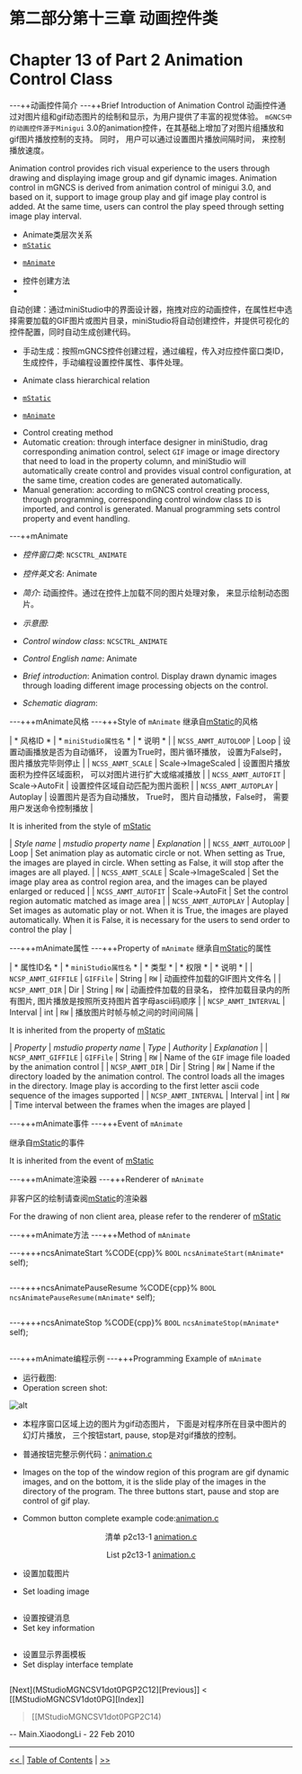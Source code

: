 # 第二部分第十三章 动画控件类
# Chapter 13 of Part 2 Animation Control Class


---++动画控件简介
---++Brief Introduction of Animation Control
动画控件通过对图片组和gif动态图片的绘制和显示，为用户提供了丰富的视觉体验。 `mGNCS中的动画控件源于Minigui`
3.0的animation控件，在其基础上增加了对图片组播放和gif图片播放控制的支持。 同时， 用户可以通过设置图片播放间隔时间， 来控制播放速度。

Animation control provides rich visual experience to the users through drawing
and displaying image group and gif dynamic images. Animation control in mGNCS 
is derived from animation control of minigui 3.0, and based on it, support to
image group play and gif image play control is added. At the same time, users
can control the play speed through setting image play interval.

- Animate类层次关系
- [ `mStatic` ](MStudioMGNCSV1dot0PGP2C4#mStatic)
* [ `mAnimate` ](MStudioMGNCSV1dot0PGP2C13#mAnimate)

- 控件创建方法
-
自动创建：通过miniStudio中的界面设计器，拖拽对应的动画控件，在属性栏中选择需要加载的GIF图片或图片目录，miniStudio将自动创建控件，并提供可视化的控件配置，同时自动生成创建代码。 
- 手动生成：按照mGNCS控件创建过程，通过编程，传入对应控件窗口类ID，生成控件，手动编程设置控件属性、事件处理。

- Animate class hierarchical relation
- [ `mStatic` ](MStudioMGNCSV1dot0PGP2C4#mStatic)
* [ `mAnimate` ](MStudioMGNCSV1dot0PGP2C13#mAnimate)

- Control creating method
- Automatic creation: through interface designer in miniStudio, drag
corresponding animation control, select `GIF` image or image directory that 
need to load in the property column, and miniStudio will automatically create
control and provides visual control configuration, at the same time, creation
codes are generated automatically.
- Manual generation: according to mGNCS control creating process, through
programming, corresponding control window class `ID` is imported, and control 
is generated. Manual programming sets control property and event handling.

---++mAnimate

- *控件窗口类*: `NCSCTRL_ANIMATE`
- *控件英文名*: Animate
- *简介*: 动画控件。通过在控件上加载不同的图片处理对象， 来显示绘制动态图片。
- *示意图*:


- *Control window class*: `NCSCTRL_ANIMATE`
- *Control English name*: Animate
- *Brief introduction*: Animation control. Display drawn dynamic images through
loading different image processing objects on the control.
- *Schematic diagram*:

---+++mAnimate风格
---+++Style of `mAnimate`
继承自[mStatic](MStudioMGNCSV1dot0PGP2C4)的风格

| * 风格ID * | * `miniStudio属性名` * | * 说明 * |
| `NCSS_ANMT_AUTOLOOP` | Loop | 设置动画播放是否为自动循环， 设置为True时，图片循环播放， 设置为False时，图片播放完毕则停止 |
| `NCSS_ANMT_SCALE` | Scale->ImageScaled | 设置图片播放面积为控件区域面积， 可以对图片进行扩大或缩减播放 |
| `NCSS_ANMT_AUTOFIT` | Scale->AutoFit | 设置控件区域自动匹配为图片面积 |
| `NCSS_ANMT_AUTOPLAY` | Autoplay | 设置图片是否为自动播放， True时， 图片自动播放，False时， 需要用户发送命令控制播放 |

It is inherited from the style of [mStatic](MStudioMGNCSV1dot0PGP2C4)

| *Style name* | *mstudio property name* | *Explanation* |
| `NCSS_ANMT_AUTOLOOP` | Loop | Set animation play as automatic circle or not. When setting as True, the images are played in circle. When setting as False, it will stop after the images are all played. |
| `NCSS_ANMT_SCALE` | Scale->ImageScaled | Set the image play area as control region area, and the images can be played enlarged or reduced |
| `NCSS_ANMT_AUTOFIT` | Scale->AutoFit | Set the control region automatic matched as image area |
| `NCSS_ANMT_AUTOPLAY` | Autoplay | Set images as automatic play or not. When it is True, the images are played automatically. When it is False, it is necessary for the users to send order to control the play |

---+++mAnimate属性
---+++Property of `mAnimate`
继承自[mStatic](MStudioMGNCSV1dot0PGP2C4)的属性

| * 属性ID名 * | * `miniStudio属性名` * | * 类型 * | * 权限 * | * 说明 * |
| `NCSP_ANMT_GIFFILE` | `GIFFile` | String | `RW` | 动画控件加载的GIF图片文件名 |
| `NCSP_ANMT_DIR` | Dir | String | `RW` | 动画控件加载的目录名， 控件加载目录内的所有图片, 图片播放是按照所支持图片首字母ascii码顺序 |
| `NCSP_ANMT_INTERVAL` | Interval | int | `RW` | 播放图片时帧与帧之间的时间间隔 |

It is inherited from the property of [mStatic](MStudioMGNCSV1dot0PGP2C4)

| *Property* | *mstudio property name* | *Type* | *Authority* | *Explanation* |
| `NCSP_ANMT_GIFFILE` | `GIFFile` | String | `RW` | Name of the `GIF` image file loaded by the animation control |
| `NCSP_ANMT_DIR` | Dir | String | `RW` | Name if the directory loaded by the animation control. The control loads all the images in the directory. Image play is according to the first letter ascii code sequence of the images supported |
| `NCSP_ANMT_INTERVAL` | Interval | int | `RW` | Time interval between the frames when the images are played |

---+++mAnimate事件
---+++Event of `mAnimate`

继承自[mStatic](MStudioMGNCSV1dot0PGP2C4)的事件

It is inherited from the event of [mStatic](MStudioMGNCSV1dot0PGP2C4)

---+++mAnimate渲染器
---+++Renderer of `mAnimate`

非客户区的绘制请查阅[mStatic](MStudioMGNCSV1dot0PGP2C4#mStatic)的渲染器

For the drawing of non client area, please refer to the renderer of
[mStatic](MStudioMGNCSV1dot0PGP2C4#mStatic) 

---+++mAnimate方法
---+++Method of `mAnimate`

---++++ncsAnimateStart
%CODE{cpp}%
`BOOL` `ncsAnimateStart(mAnimate*` self);
```
```

---++++ncsAnimatePauseResume
%CODE{cpp}%
`BOOL` `ncsAnimatePauseResume(mAnimate*` self);
```
```

---++++ncsAnimateStop
%CODE{cpp}%
`BOOL` `ncsAnimateStop(mAnimate*` self);
```
```


---+++mAnimate编程示例
---+++Programming Example of `mAnimate`

- 运行截图: <br />
- Operation screen shot: <br />

![alt](figures/animation.png)

- 本程序窗口区域上边的图片为gif动态图片， 下面是对程序所在目录中图片的幻灯片播放， 三个按钮start, pause, stop是对gif播放的控制。
- 普通按钮完整示例代码：[animation.c](%ATTACHURL%/animation.c.txt)

- Images on the top of the window region of this program are gif dynamic 
images, and on the bottom, it is the slide play of the images in the directory
of the program. The three buttons start, pause and stop are control of gif 
play. 
- Common button complete example 
code:[animation.c](%ATTACHURL%/animation.c.txt) 

<p align=center>清单 p2c13-1 <a
href="%ATTACHURL%/animation.c.txt">animation.c</a></p> 

<p align=center>List p2c13-1 <a
href="%ATTACHURL%/animation.c.txt">animation.c</a></p> 

- 设置加载图片

- Set loading image
```
```

- 设置按键消息
- Set key information
```
```


- 设置显示界面模板
- Set display interface template
```
```


[Next](MStudioMGNCSV1dot0PGP2C12][Previous]] < [[MStudioMGNCSV1dot0PG][Index]] 
> [[MStudioMGNCSV1dot0PGP2C14)




-- Main.XiaodongLi - 22 Feb 2010


----

[&lt;&lt; ](MiniGUIProgGuidePart.md) |
[Table of Contents](README.md) |
[ &gt;&gt;](MiniGUIProgGuidePart.md)

[Release Notes for MiniGUI 3.2]: /supplementary-docs/Release-Notes-for-MiniGUI-3.2.md
[Release Notes for MiniGUI 4.0]: /supplementary-docs/Release-Notes-for-MiniGUI-4.0.md
[Showing Text in Complex or Mixed Scripts]: /supplementary-docs/Showing-Text-in-Complex-or-Mixed-Scripts.md
[Supporting and Using Extra Input Messages]: /supplementary-docs/Supporting-and-Using-Extra-Input-Messages.md
[Using CommLCD NEWGAL Engine and Comm IAL Engine]: /supplementary-docs/Using-CommLCD-NEWGAL-Engine-and-Comm-IAL-Engine.md
[Using Enhanced Font Interfaces]: /supplementary-docs/Using-Enhanced-Font-Interfaces.md
[Using Images and Fonts on System without File System]: /supplementary-docs/Using-Images-and-Fonts-on-System-without-File-System.md
[Using SyncUpdateDC to Reduce Screen Flicker]: /supplementary-docs/Using-SyncUpdateDC-to-Reduce-Screen-Flicker.md
[Writing DRI Engine Driver for Your GPU]: /supplementary-docs/Writing-DRI-Engine-Driver-for-Your-GPU.md
[Writing MiniGUI Apps for 64-bit Platforms]: /supplementary-docs/Writing-MiniGUI-Apps-for-64-bit-Platforms.md

[Quick Start]: /user-manual/MiniGUIUserManualQuickStart.md
[Building MiniGUI]: /user-manual/MiniGUIUserManualBuildingMiniGUI.md
[Compile-time Configuration]: /user-manual/MiniGUIUserManualCompiletimeConfiguration.md
[Runtime Configuration]: /user-manual/MiniGUIUserManualRuntimeConfiguration.md
[Tools]: /user-manual/MiniGUIUserManualTools.md
[Feature List]: /user-manual/MiniGUIUserManualFeatureList.md

[MiniGUI Overview]: /MiniGUI-Overview.md
[MiniGUI User Manual]: /user-manual/README.md
[MiniGUI Programming Guide]: /programming-guide/README.md
[MiniGUI Porting Guide]: /porting-guide/README.md
[MiniGUI Supplementary Documents]: /supplementary-docs/README.md
[MiniGUI API Reference Manuals]: /api-reference/README.md

[MiniGUI Official Website]: http://www.minigui.com
[Beijing FMSoft Technologies Co., Ltd.]: https://www.fmsoft.cn
[FMSoft Technologies]: https://www.fmsoft.cn
[HarfBuzz]: https://www.freedesktop.org/wiki/Software/HarfBuzz/
